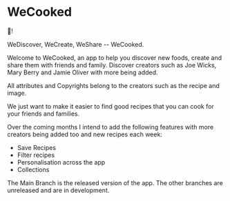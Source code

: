 # WeCooked

👋!

WeDiscover, WeCreate, WeShare -- WeCooked.

Welcome to WeCooked, an app to help you discover new foods, create and share them with friends and family. Discover creators such as Joe Wicks, Mary Berry and Jamie Oliver with more being added. 

All attributes and Copyrights belong to the creators such as the recipe and image. 

We just want to make it easier to find good recipes that you can cook for your friends and families. 

Over the coming months I intend to add the following features with more creators being added too and new recipes each week:
- Save Recipes
- Filter recipes
- Personalisation across the app
- Collections

The Main Branch is the released version of the app. The other branches are unreleased and are in development. 
